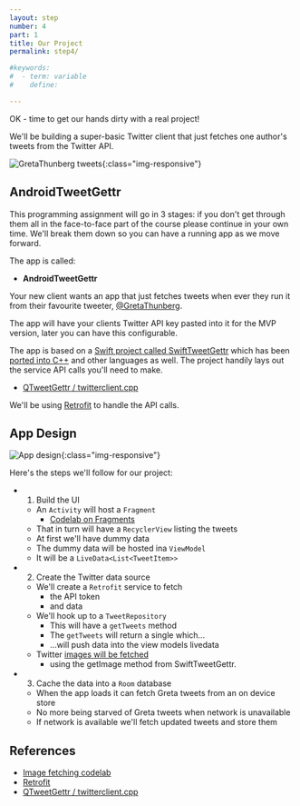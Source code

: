 ```yaml
---
layout: step
number: 4
part: 1
title: Our Project
permalink: step4/

#keywords:
#  - term: variable
#    define: 

---
```


OK - time to get our hands dirty with a real project!

We'll be building a super-basic Twitter client that just fetches one author's tweets from the Twitter API.

![GretaThunberg tweets](../assets/greta-thunberg-tweets.png){:class="img-responsive"}

## AndroidTweetGettr

This programming assignment will go in 3 stages: if you don't get through them all in the face-to-face part of the course please continue in your own time.  We'll break them down so
you can have a running app as we move forward.

The app is called:

* **AndroidTweetGettr**

Your new client wants an app that just fetches tweets when ever they run it from their favourite tweeter, [@GretaThunberg](https://twitter.com/GretaThunberg).

The app will have your clients Twitter API key pasted into it for the MVP version, later you can have this configurable.

The app is based on a [Swift project called SwiftTweetGettr](https://github.com/sarah-j-smith/SwiftTweetGettr) which has been [ported into C++](https://github.com/sarah-j-smith/QTweetGettr) and other languages as well.  The project handily lays out the service API calls you'll need to make.

* [QTweetGettr / twitterclient.cpp](https://github.com/sarah-j-smith/QTweetGettr/blob/master/twitterclient.cpp)

We'll be using [Retrofit](https://codelabs.developers.google.com/codelabs/kotlin-android-training-internet-data/index.html?index=..%2F..android-kotlin-fundamentals#3) to handle the API calls.

## App Design

![App design](../assets/tweet-getter.png){:class="img-responsive"}

Here's the steps we'll follow for our project:

* 1. Build the UI
    * An `Activity` will host a `Fragment`
        * [Codelab on Fragments](https://codelabs.developers.google.com/codelabs/kotlin-android-training-create-and-add-fragment/index.html?index=..%2F..android-kotlin-fundamentals#3)
    * That in turn will have a `RecyclerView` listing the tweets
    * At first we'll have dummy data
    * The dummy data will be hosted ina `ViewModel`
    * It will be a `LiveData<List<TweetItem>>`

* 2. Create the Twitter data source
    * We'll create a `Retrofit` service to fetch
        * the API token 
        * and data
    * We'll hook up to a `TweetRepository`
        * This will have a `getTweets` method
        * The `getTweets` will return a single which...
        * ...will push data into the view models livedata
    * Twitter [images will be fetched](https://codelabs.developers.google.com/codelabs/kotlin-android-training-internet-images/index.html?index=..%2F..android-kotlin-fundamentals#0)
        * using the getImage method from SwiftTweetGettr.

* 3. Cache the data into a `Room` database
    * When the app loads it can fetch Greta tweets from an on device store
    * No more being starved of Greta tweets when network is unavailable
    * If network is available we'll fetch updated tweets and store them

## References

* [Image fetching codelab](https://codelabs.developers.google.com/codelabs/kotlin-android-training-internet-images/index.html?index=..%2F..android-kotlin-fundamentals#0)
* [Retrofit](https://codelabs.developers.google.com/codelabs/kotlin-android-training-internet-data/index.html?index=..%2F..android-kotlin-fundamentals#3)
* [QTweetGettr / twitterclient.cpp](https://github.com/sarah-j-smith/QTweetGettr/blob/master/twitterclient.cpp)